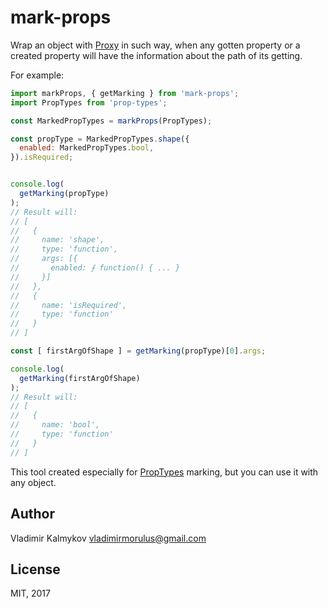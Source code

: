 mark-props
==

Wrap an object with [Proxy](https://developer.mozilla.org/en-US/docs/Web/JavaScript/Reference/Global_Objects/Proxy) in such way, when any gotten property or a created property will have the information about the path of its getting.

For example:
```js
import markProps, { getMarking } from 'mark-props';
import PropTypes from 'prop-types';

const MarkedPropTypes = markProps(PropTypes);

const propType = MarkedPropTypes.shape({
  enabled: MarkedPropTypes.bool,
}).isRequired;


console.log(
  getMarking(propType)
);
// Result will:
// [
//   {
//     name: 'shape',
//     type: 'function',
//     args: [{
//       enabled: ⨍ function() { ... }
//     }]
//   },
//   {
//     name: 'isRequired',
//     type: 'function'
//   }
// ]

const [ firstArgOfShape ] = getMarking(propType)[0].args;

console.log(
  getMarking(firstArgOfShape)
);
// Result will:
// [
//   {
//     name: 'bool',
//     type: 'function'
//   }
// ]
```

This tool created especially for [PropTypes](https://www.npmjs.com/package/prop-types) marking, but you can use it with any object.

Author
----

Vladimir Kalmykov <vladimirmorulus@gmail.com>

License
----

MIT, 2017

